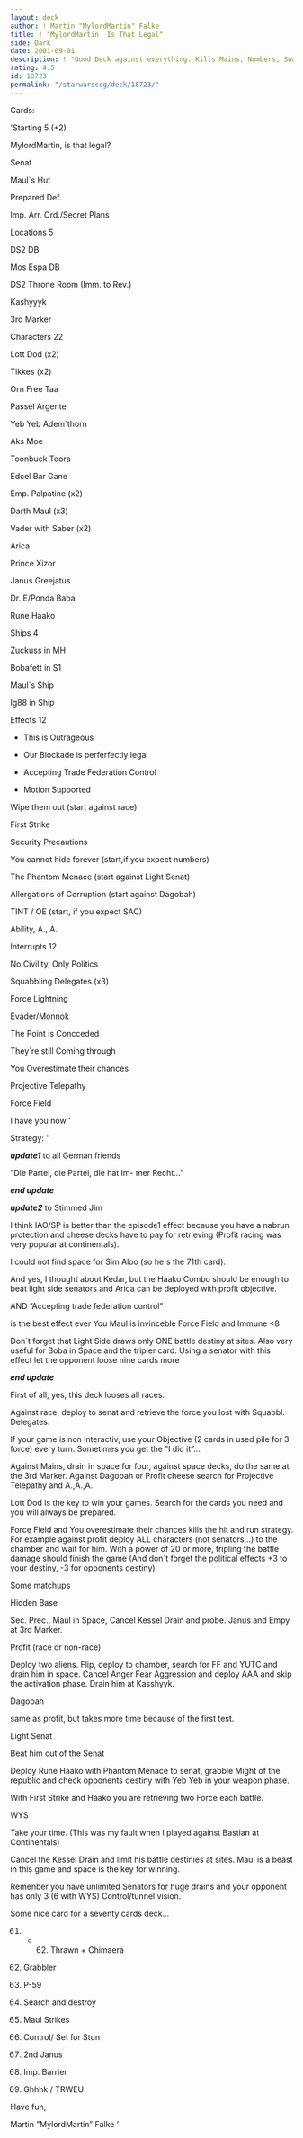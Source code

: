 ```yaml
---
layout: deck
author: ! Martin "MylordMartin" Falke
title: ! "MylordMartin  Is That Legal"
side: Dark
date: 2001-09-01
description: ! "Good Deck against everything. Kills Mains, Numbers, Swarms and Cheese."
rating: 4.5
id: 18723
permalink: "/starwarsccg/deck/18723/"
---
```

Cards: 

'Starting 5 (+2)

MylordMartin, is that legal?

Senat

Maul`s Hut

Prepared Def.

Imp. Arr. Ord./Secret Plans






Locations 5

DS2 DB

Mos Espa DB

DS2 Throne Room (Imm. to Rev.)

Kashyyyk

3rd Marker


Characters 22

Lott Dod (x2)

Tikkes (x2)

Orn Free Taa

Passel Argente

Yeb Yeb Adem´thorn

Aks Moe

Toonbuck Toora

Edcel Bar Gane

Emp. Palpatine (x2)

Darth Maul (x3)

Vader with Saber (x2)

Arica

Prince Xizor

Janus Greejatus

Dr. E/Ponda Baba

Rune Haako


Ships 4

Zuckuss in MH

Bobafett in S1

Maul`s Ship

Ig88 in Ship


Effects 12

- This is Outrageous

- Our Blockade is perferfectly legal

- Accepting Trade Federation Control

- Motion Supported

Wipe them out (start against race)

First Strike

Security Precautions

You cannot hide forever (start,if you expect numbers)

The Phantom Menace (start against Light Senat)

Allergations of Corruption (start against Dagobah)

TINT / OE (start, if you expect SAC)

Ability, A., A.


Interrupts 12

No Civility, Only Politics

Squabbling Delegates (x3)

Force Lightning

Evader/Monnok

The Point is Concceded

They`re still Coming through

You Overestimate their chances

Projective Telepathy

Force Field

I have you now '

Strategy: '

***update1*** to all German friends

”Die Partei, die Partei, die hat im- mer Recht...”

***end update***


***update2*** to Stimmed Jim

I think IAO/SP is better than the episode1 effect because you have a nabrun protection and cheese decks have to pay for retrieving (Profit racing was very popular at continentals).

I could not find space for Sim Aloo (so he`s the 71th card).

And yes, I thought about Kedar, but the Haako Combo should be enough to beat light side senators and Arica can be deployed with profit objective.


AND   ”Accepting trade federation control”

is the best effect ever You Maul is invinceble Force Field and Immune <8

Don`t forget that Light Side draws only ONE battle destiny at sites. Also very useful for Boba in Space and the tripler card. Using a senator with this effect let the opponent loose nine cards more


***end update***



First of all, yes, this deck looses all races.

Against race, deploy to senat and retrieve the force you lost with Squabbl. Delegates.

If your game is non interactiv, use your Objective (2 cards in used pile for 3 force) every turn. Sometimes you get the ”I did it”...


Against Mains, drain in space for four, against space decks, do the same at the 3rd Marker. Against Dagobah or Profit cheese search for Projective Telepathy and A.,A.,A.


Lott Dod is the key to win your games. Search for the cards you need and you will always be prepared.

Force Field and You overestimate their chances kills the hit and run strategy. For example against profit deploy ALL characters (not senators...) to the chamber and wait for him. With a power of 20 or more, tripling the battle damage should finish the game (And don`t forget the political effects +3 to your destiny, -3 for opponents destiny)


Some matchups


Hidden Base

Sec. Prec., Maul in Space, Cancel Kessel Drain and probe. Janus and Empy at 3rd Marker.


Profit (race or non-race)

Deploy two aliens. Flip, deploy to chamber, search for FF and YUTC and drain him in space. Cancel Anger Fear Aggression and deploy AAA and skip the activation phase. Drain him at Kasshyyk.


Dagobah

same as profit, but takes more time because of the first test.


Light Senat

Beat him out of the Senat

Deploy Rune Haako with Phantom Menace to senat, grabble Might of the republic and check opponents destiny with Yeb Yeb in your weapon phase.

With First Strike and Haako you are retrieving two Force each battle.


WYS

Take your time. (This was my fault when I played against Bastian at Continentals)

Cancel the Kessel Drain and limit his battle destinies at sites. Maul is a beast in this game and space is the key for winning.

Remenber you have unlimited Senators for huge drains and your opponent has only 3 (6 with WYS) Control/tunnel vision.



Some nice card for a seventy cards deck...


61. + 62. Thrawn + Chimaera

63. Grabbler

64. P-59

65. Search and destroy

66. Maul Strikes

67. Control/ Set for Stun

68. 2nd Janus

69. Imp. Barrier

70. Ghhhk / TRWEU


Have fun,


Martin ”MylordMartin” Falke    '
